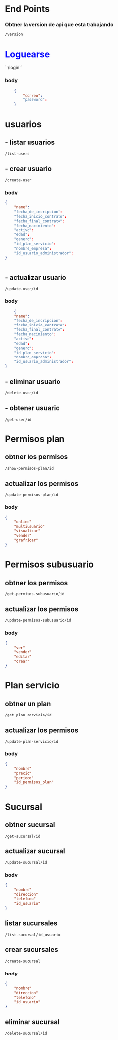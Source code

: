 # End Points




### Obtner la version de api que esta trabajando
``/version``

<h1 style="color: blue;">Loguearse</h1>
``/login``
  
### body
```json
    {
        "correo":
        "password":
    }
```
  
# usuarios

## - listar usuarios
``/list-users``

## - crear usuario
``/create-user``
### body
```json
{
    "name":
    "fecha_de_incripcion":
    "fecha_inicio_contrato": 
    "fecha_final_contrato":
    "fecha_nacimiento": 
    "activo":
    "edad": 
    "genero":
    "id_plan_servicio": 
    "nombre_empresa":
    "id_usuario_administrador": 
}
    
```
## - actualizar usuario

``/update-user/id``
### body
```json
    {
    "name":
    "fecha_de_incripcion":
    "fecha_inicio_contrato":
    "fecha_final_contrato":
    "fecha_nacimiento":
    "activo":
    "edad":
    "genero":
    "id_plan_servicio":
    "nombre_empresa":
    "id_usuario_administrador":
}

```
## - eliminar usuario
``/delete-user/id``

## - obtener usuario
``/get-user/id``

# Permisos plan

## obtner los permisos
``/show-permisos-plan/id``

## actualizar los permisos
``/update-permisos-plan/id``
### body
```json
{
    "online"
    "multiusuario"
    "visualizar"
    "vender"
    "grafricar"
}

```

# Permisos subusuario
## obtner los permisos
``/get-permisos-subusuario/id``

## actualizar los permisos
``/update-permisos-subusuario/id``
### body
```json
{
    "ver"
    "vender"
    "editar"
    "crear"
}
```

# Plan servicio
## obtner un plan
``/get-plan-servicio/id``

## actualizar los permisos
``/update-plan-servicio/id``
### body
```json
{
    "nombre"
    "precio"
    "periodo"
    "id_permisos_plan"
}
```

# Sucursal
## obtner sucursal
``/get-sucursal/id``


## actualizar sucursal
``/update-sucursal/id``
### body
```json
{
    "nombre"
    "direccion"
    "telefono"
    "id_usuario"
}
```

## listar sucursales
``/list-sucursal/id_usuario``


## crear sucursales
``/create-sucursal``
### body
```json
{
    "nombre"
    "direccion"
    "telefono"
    "id_usuario"
}
```

## eliminar sucursal
``/delete-sucursal/id``




